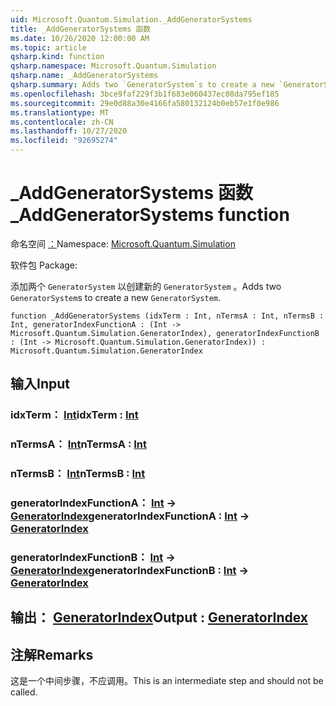```yaml
---
uid: Microsoft.Quantum.Simulation._AddGeneratorSystems
title: _AddGeneratorSystems 函数
ms.date: 10/26/2020 12:00:00 AM
ms.topic: article
qsharp.kind: function
qsharp.namespace: Microsoft.Quantum.Simulation
qsharp.name: _AddGeneratorSystems
qsharp.summary: Adds two `GeneratorSystem`s to create a new `GeneratorSystem`.
ms.openlocfilehash: 3bce9faf229f3b1f683e060437ec08da795ef185
ms.sourcegitcommit: 29e0d88a30e4166fa580132124b0eb57e1f0e986
ms.translationtype: MT
ms.contentlocale: zh-CN
ms.lasthandoff: 10/27/2020
ms.locfileid: "92695274"
---
```

# <a name="_addgeneratorsystems-function"></a><span data-ttu-id="86696-102">_AddGeneratorSystems 函数</span><span class="sxs-lookup"><span data-stu-id="86696-102">_AddGeneratorSystems function</span></span>

<span data-ttu-id="86696-103">命名空间 [：](xref:Microsoft.Quantum.Simulation)</span><span class="sxs-lookup"><span data-stu-id="86696-103">Namespace: [Microsoft.Quantum.Simulation](xref:Microsoft.Quantum.Simulation)</span></span>

<span data-ttu-id="86696-104">软件包 [](https://nuget.org/packages/)</span><span class="sxs-lookup"><span data-stu-id="86696-104">Package: [](https://nuget.org/packages/)</span></span>


<span data-ttu-id="86696-105">添加两个 `GeneratorSystem` 以创建新的 `GeneratorSystem` 。</span><span class="sxs-lookup"><span data-stu-id="86696-105">Adds two `GeneratorSystem`s to create a new `GeneratorSystem`.</span></span>

```qsharp
function _AddGeneratorSystems (idxTerm : Int, nTermsA : Int, nTermsB : Int, generatorIndexFunctionA : (Int -> Microsoft.Quantum.Simulation.GeneratorIndex), generatorIndexFunctionB : (Int -> Microsoft.Quantum.Simulation.GeneratorIndex)) : Microsoft.Quantum.Simulation.GeneratorIndex
```


## <a name="input"></a><span data-ttu-id="86696-106">输入</span><span class="sxs-lookup"><span data-stu-id="86696-106">Input</span></span>

### <a name="idxterm--int"></a><span data-ttu-id="86696-107">idxTerm： [Int](xref:microsoft.quantum.lang-ref.int)</span><span class="sxs-lookup"><span data-stu-id="86696-107">idxTerm : [Int](xref:microsoft.quantum.lang-ref.int)</span></span>




### <a name="ntermsa--int"></a><span data-ttu-id="86696-108">nTermsA： [Int](xref:microsoft.quantum.lang-ref.int)</span><span class="sxs-lookup"><span data-stu-id="86696-108">nTermsA : [Int](xref:microsoft.quantum.lang-ref.int)</span></span>




### <a name="ntermsb--int"></a><span data-ttu-id="86696-109">nTermsB： [Int](xref:microsoft.quantum.lang-ref.int)</span><span class="sxs-lookup"><span data-stu-id="86696-109">nTermsB : [Int](xref:microsoft.quantum.lang-ref.int)</span></span>




### <a name="generatorindexfunctiona--int---generatorindex"></a><span data-ttu-id="86696-110">generatorIndexFunctionA： [Int](xref:microsoft.quantum.lang-ref.int) -> [GeneratorIndex](xref:Microsoft.Quantum.Simulation.GeneratorIndex)</span><span class="sxs-lookup"><span data-stu-id="86696-110">generatorIndexFunctionA : [Int](xref:microsoft.quantum.lang-ref.int) -> [GeneratorIndex](xref:Microsoft.Quantum.Simulation.GeneratorIndex)</span></span>




### <a name="generatorindexfunctionb--int---generatorindex"></a><span data-ttu-id="86696-111">generatorIndexFunctionB： [Int](xref:microsoft.quantum.lang-ref.int) -> [GeneratorIndex](xref:Microsoft.Quantum.Simulation.GeneratorIndex)</span><span class="sxs-lookup"><span data-stu-id="86696-111">generatorIndexFunctionB : [Int](xref:microsoft.quantum.lang-ref.int) -> [GeneratorIndex](xref:Microsoft.Quantum.Simulation.GeneratorIndex)</span></span>





## <a name="output--generatorindex"></a><span data-ttu-id="86696-112">输出： [GeneratorIndex](xref:Microsoft.Quantum.Simulation.GeneratorIndex)</span><span class="sxs-lookup"><span data-stu-id="86696-112">Output : [GeneratorIndex](xref:Microsoft.Quantum.Simulation.GeneratorIndex)</span></span>



## <a name="remarks"></a><span data-ttu-id="86696-113">注解</span><span class="sxs-lookup"><span data-stu-id="86696-113">Remarks</span></span>

<span data-ttu-id="86696-114">这是一个中间步骤，不应调用。</span><span class="sxs-lookup"><span data-stu-id="86696-114">This is an intermediate step and should not be called.</span></span>